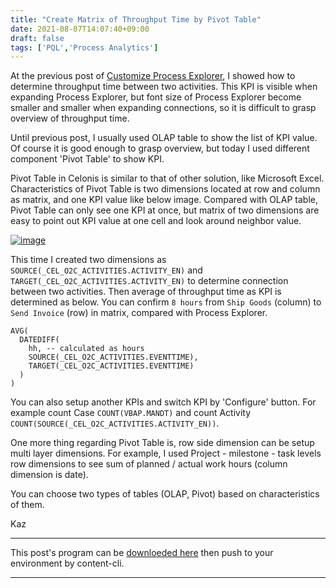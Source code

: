 ```yaml
---
title: "Create Matrix of Throughput Time by Pivot Table"
date: 2021-08-07T14:07:40+09:00
draft: false
tags: ['PQL','Process Analytics']
---
```


At the previous post of [Customize Process Explorer](../2021-05-08-customize-process-explorer/), I showed how to determine throughput time between two activities. This KPI is visible when expanding Process Explorer, but font size of Process Explorer become smaller and smaller when expanding connections, so it is difficult to grasp overview of throughput time.

Until previous post, I usually used OLAP table to show the list of KPI value. Of course it is good enough to grasp overview, but today I used different component 'Pivot Table' to show KPI.

Pivot Table in Celonis is similar to that of other solution, like Microsoft Excel. Characteristics of Pivot Table is two dimensions located at row and column as matrix, and one KPI value like below image. Compared with OLAP table, Pivot Table can only see one KPI at once, but matrix of two dimensions are easy to point out KPI value at one cell and look around neighbor value.

[![image](https://user-images.githubusercontent.com/67397583/128601216-cd4d2d0e-8845-46ce-aba1-f71d4e29c061.png)](https://user-images.githubusercontent.com/67397583/128601216-cd4d2d0e-8845-46ce-aba1-f71d4e29c061.png)

This time I created two dimensions as `SOURCE(_CEL_O2C_ACTIVITIES.ACTIVITY_EN)` and `TARGET(_CEL_O2C_ACTIVITIES.ACTIVITY_EN)` to determine connection between two activities. Then average of throughput time as KPI is determined as below. You can confirm `8 hours` from `Ship Goods` (column) to `Send Invoice` (row) in matrix, compared with Process Explorer.

```
AVG(
  DATEDIFF(
    hh, -- calculated as hours
    SOURCE(_CEL_O2C_ACTIVITIES.EVENTTIME),
    TARGET(_CEL_O2C_ACTIVITIES.EVENTTIME)
  )
)
```

You can also setup another KPIs and switch KPI by 'Configure' button. For example count Case `COUNT(VBAP.MANDT)` and count Activity `COUNT(SOURCE(_CEL_O2C_ACTIVITIES.ACTIVITY_EN))`.

One more thing regarding Pivot Table is, row side dimension can be setup multi layer dimensions. For example, I used Project - milestone - task levels row dimensions to see sum of planned / actual work hours (column dimension is date).

You can choose two types of tables (OLAP, Pivot) based on characteristics of them.

Kaz

---

This post's program can be [downloeded here](../../examples/o2c_analysis_20210807.json) then push to your environment by content-cli.

---

